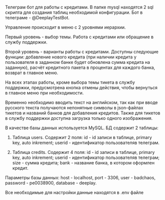 Телеграм бот для работы с кредитами. В папке mysql находятся 2 sql скрипта для создания таблиц необходимой конфигурации. Бот в телеграме - @DeeplayTestBot.

Управление происходит в меню с 2 уровнями иерархии.

Первый уровень - выбор темы. Работа с кредитами или обращение в службу поддержки.

Второй уровень - варианты работы с кредитами. Доступны следующие функции: добавление нового кредита (при наличии кредита у пользователя в заданном банке будет обновлена сумма кредита на заданную), расчёт кредитного пакета в процентах для каждого банка, возврат в главное меню.

На всех этапах работы, кроме выбора темы тикета в службу поддержки, предусмотрена кнопка отмены действия, чтобы вернуться в главное меню при необходимости.

Временно необходимо вводить текст на английском, так как при вводе русского текста получаются непонятные символы в json-файлах тикетов и названий банков для добавления кредитов. Также для тикетов в службу поддержки доступна загрузка только одного изображения.

В качестве бахы данных используется MySQL. БД содержит 2 таблицы:

   1) Таблица users. Содержит 2 поля: id - id записи в таблице, primary key, auto inkrement; userid - идентификатор пользователяв телеграм.
   
   2) Таблица credits. Содержит 4 поля: id - id записи в таблице, primary key, auto inkrement; userid - идентификатор пользователяв телеграм; size - сумма кредита;
                                        bank - название банка, в котором оформлен кредит.
                                        
Параметры базы данных: host - localhost, port - 3306, user - badchaos, password - pe0038900, database - deeplay.

Все необходимые для настройки данные находятся в .env файле
